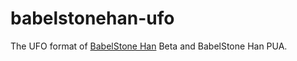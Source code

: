 # babelstonehan-ufo

The UFO format of [BabelStone Han](https://www.babelstone.co.uk/Fonts/Han.html) Beta and BabelStone Han PUA.
